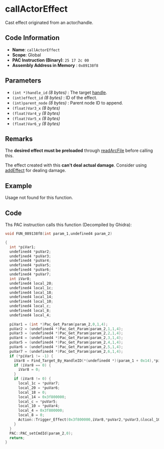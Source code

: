 # callActorEffect

Cast effect originated from an actor/handle.

## Code Information

- **Name**: `callActorEffect`
- **Scope**: Global
- **PAC Instruction (Binary)**: `25 17 2c 00`
- **Assembly Address in Memory** : `0x89138f8`

## Parameters

- `(int *)handle_id` *(8 bytes)* : The target [handle](./guide/how-to-get-a-handle.md).
- `(int)effect_id` *(8 bytes)* : ID of the effect.
- `(int)parent_node` *(8 bytes)* : Parent node ID to append.
- `(float)Var3_x` *(8 bytes)*
- `(float)Var4_y` *(8 bytes)*
- `(float)Var5_x` *(8 bytes)*
- `(float)Var6_y` *(8 bytes)*

## Remarks

The **desired effect must be preloaded** through [readArcFile](./readarcfile.md) before calling this.

The effect created with this **can't deal actual damage**. Consider using [addEffect](./addeffect.md) for dealing damage.

## Example

Usage not found for this function.

## Code

Ths PAC instruction calls this function (Decompiled by Ghidra):

```c
void FUN_089138f8(int param_1,undefined4 param_2)

{
  int *piVar1;
  undefined4 *puVar2;
  undefined4 *puVar3;
  undefined4 *puVar4;
  undefined4 *puVar5;
  undefined4 *puVar6;
  undefined4 *puVar7;
  int iVar8;
  undefined4 local_20;
  undefined4 local_1c;
  undefined4 local_18;
  undefined4 local_14;
  undefined4 local_10;
  undefined4 local_c;
  undefined4 local_8;
  undefined4 local_4;
  
  piVar1 = (int *)Pac_Get_Param(param_2,0,1,4);
  puVar2 = (undefined4 *)Pac_Get_Param(param_2,1,1,4);
  puVar3 = (undefined4 *)Pac_Get_Param(param_2,2,1,4);
  puVar4 = (undefined4 *)Pac_Get_Param(param_2,3,1,4);
  puVar5 = (undefined4 *)Pac_Get_Param(param_2,4,1,4);
  puVar6 = (undefined4 *)Pac_Get_Param(param_2,5,1,4);
  puVar7 = (undefined4 *)Pac_Get_Param(param_2,6,1,4);
  if (*piVar1 != -1) {
    iVar8 = Find_Target_By_HandleID(*(undefined4 *)(param_1 + 0x14),*piVar1,1);
    if (iVar8 == 0) {
      iVar8 = 0;
    }
    if (iVar8 != 0) {
      local_1c = *puVar7;
      local_20 = *puVar6;
      local_18 = 0;
      local_14 = 0x3f800000;
      local_c = *puVar5;
      local_10 = *puVar4;
      local_4 = 0x3f800000;
      local_8 = 0;
      Action::Trigger_Effect(0x3f800000,iVar8,*puVar2,*puVar3,&local_10,&local_20,0xffffffff,0,4,0);
    }
  }
  PAC::PAC_setCmdId(param_2,0);
  return;
}
```
